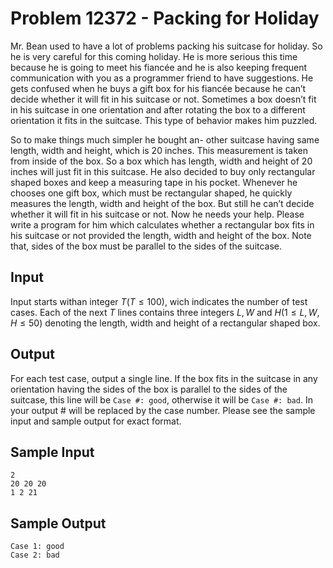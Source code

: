 # Problem 12372 - Packing for Holiday

Mr. Bean used to have a lot of problems packing
his suitcase for holiday. So he is very careful for this
coming holiday. He is more serious this time because
he is going to meet his fiancée and he is also keeping
frequent communication with you as a programmer
friend to have suggestions. He gets confused when he
buys a gift box for his fiancée because he can’t decide
whether it will fit in his suitcase or not. Sometimes
a box doesn’t fit in his suitcase in one orientation
and after rotating the box to a different orientation it
fits in the suitcase. This type of behavior makes him
puzzled.

So to make things much simpler he bought an-
other suitcase having same length, width and height, which is $20$ inches. This measurement is taken
from inside of the box. So a box which has length, width and height of $20$ inches will just fit in this
suitcase. He also decided to buy only rectangular shaped boxes and keep a measuring tape in his pocket.
Whenever he chooses one gift box, which must be rectangular shaped, he quickly measures the length,
width and height of the box. But still he can’t decide whether it will fit in his suitcase or not. Now he
needs your help. Please write a program for him which calculates whether a rectangular box fits in his
suitcase or not provided the length, width and height of the box. Note that, sides of the box must be
parallel to the sides of the suitcase.

## Input

Input starts withan integer $T (T ≤ 100)$, wich indicates the number of test cases. Each of the next $T$ lines contains three integers
$L, W$ and $H (1 ≤ L, W, H ≤ 50)$ denoting the length, width and height of a rectangular shaped box.

## Output

For each test case, output a single line. If the box fits in the suitcase in any orientation having the sides
of the box is parallel to the sides of the suitcase, this line will be `Case #: good`, otherwise it will be
`Case #: bad`. In your output # will be replaced by the case number.
Please see the sample input and sample output for exact format.

## Sample Input

```text
2
20 20 20
1 2 21
```

## Sample Output

```text
Case 1: good
Case 2: bad
```
